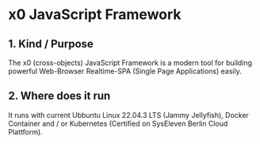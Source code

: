 # x0 JavaScript Framework

## 1. Kind / Purpose

The x0 (cross-objects) JavaScript Framework is a modern tool for building powerful Web-Browser Realtime-SPA (Single Page Applications) easily.

## 2. Where does it run

It runs with current Ubbuntu Linux 22.04.3 LTS (Jammy Jellyfish), Docker Container and / or Kubernetes (Certified on SysEleven Berlin Cloud Plattform).
